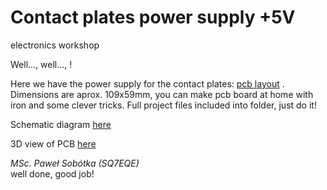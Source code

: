 # Contact plates power supply +5V
electronics workshop

Well..., well..., !

Here we have the power supply for the contact plates: [pcb layout](/power-supply-5V/fab/drawings/pcb_1x5-a6.pdf "PCB Layout preparet for make by yourself") . Dimensions are aprox. 109x59mm, you can make pcb board at home with iron and some clever tricks. Full project files included into folder, just do it! 

Schematic diagram [here](/power-supply-5V/fab/drawings/schematic-diagram-power-supply-5V.pdf "Power supply schematic diagram")

3D view of PCB [here](/power-supply-5V/fab/drawings/power-supply-5V-cubic.png)


_MSc. Paweł Sobótka (SQ7EQE)_  
well done, good job!
